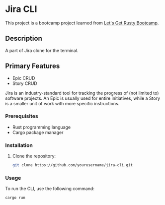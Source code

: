 # Jira CLI

This project is a bootcamp project learned from [Let's Get Rusty Bootcamp](https://github.com/letsgetrusty/bootcamp/tree/master/4.%20Projects/1.%20CLI).

## Description

A part of Jira clone for the terminal.

## Primary Features

-   Epic CRUD
-   Story CRUD

Jira is an industry-standard tool for tracking the progress of (not limited to) software projects. An Epic is usually used for entire initiatives, while a Story is a smaller unit of work with more specific instructions.

### Prerequisites

-   Rust programming language
-   Cargo package manager

### Installation

1. Clone the repository:
    ```sh
    git clone https://github.com/yourusername/jira-cli.git
    ```

### Usage

To run the CLI, use the following command:

```sh
cargo run
```
